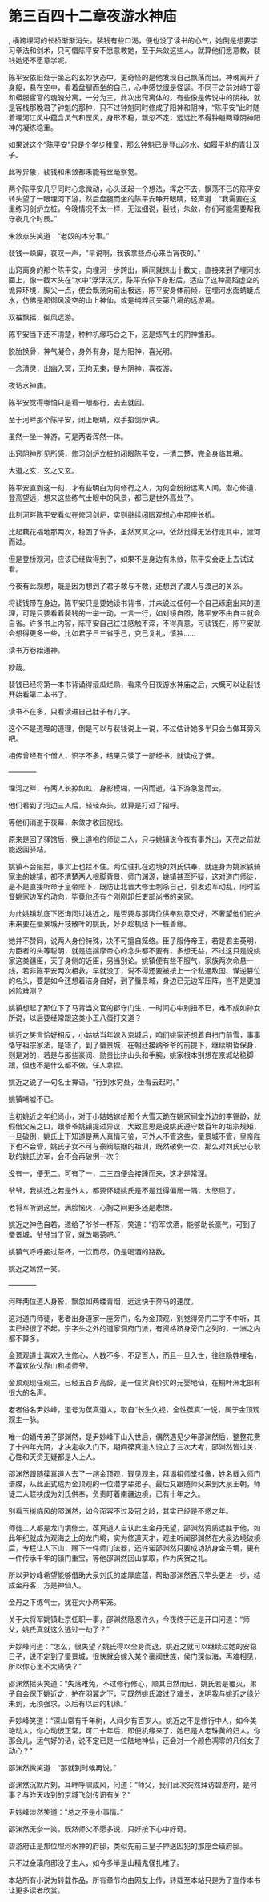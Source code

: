 # 第三百四十二章夜游水神庙
,  横跨埋河的长桥渐渐消失，裴钱有些口渴，便也没了读书的心气，她倒是想要学习拳法和剑术，只可惜陈平安不愿意教她，至于朱敛这些人，就算他们愿意教，裴钱她还不愿意学呢。
   陈平安依旧处于坐忘的玄妙状态中，更奇怪的是他发现自己飘荡而出，神魂离开了身躯，悬在空中，看着盘腿而坐的自己，心中感觉很是怪诞。不同于之前对峙丁婴和蟒服宦官的魂魄分离，一分为三，此次出窍离体的，有些像是传说中的阴神，就是客栈那晚君子钟魁的那种，只不过钟魁同时修成了阳神和阴神，“陈平安”此时随着埋河江风中蕴含灵气和罡风，身形不稳，飘忽不定，远远比不得钟魁两尊阴神阳神的凝练稳重。
   如果说这个“陈平安”只是个学步稚童，那么钟魁已是登山涉水、如履平地的青壮汉子。
   此等异象，裴钱和朱敛都未能有丝毫察觉。
   两个陈平安几乎同时心念微动，心头泛起一个想法，挥之不去，飘荡不已的陈平安转头望了一眼埋河下游，然后盘腿而坐的陈平安睁开眼睛，轻声道：“我需要在这里练习剑炉立桩，今晚情况不太一样，无法细说，裴钱，朱敛，你们可能需要帮我守夜几个时辰。”
   朱敛点头笑道：“老奴的本分事。”
   裴钱一跺脚，哀叹一声，“早说啊，我该拿些点心来当宵夜的。”
   出窍离身的那个陈平安，向埋河一步跨出，瞬间就掠出十数丈，直接来到了埋河水面上，像一截木头在“水中”浮浮沉沉，陈平安停下身形后，适应了这种高蹈虚空的诡异环境，脚尖一点，便会飘荡向前出极远，陈平安身体前倾，在埋河水面蜻蜓点水，仿佛是那御风凌空的山上神仙，或是纯粹武夫第八境的远游境。
   双袖飘摇，御风远游。
   陈平安当下还不清楚，种种机缘巧合之下，这是练气士的阴神雏形。
   脱胎换骨，神气凝合，身外有身，是为阳神，喜光明。
   一念清灵，出幽入冥，无拘无束，是为阴神，喜夜游。
   夜访水神庙。
   陈平安觉得哪怕只是看一眼都行，去去就回。
   至于河畔那个陈平安，闭上眼睛，双手掐剑炉诀。
   虽然一坐一神游，可是两者浑然一体。
   出窍阴神所见所感，修习剑炉立桩的闭眼陈平安，一清二楚，完全身临其境。
   大道之玄，玄之又玄。
   陈平安直到这一刻，才有些明白为何修行之人，为何会纷纷远离人间，潜心修道，登高望远，想来这些练气士眼中的风景，都已是世外高处了。
   此刻河畔陈平安看似在修习剑炉，实则继续闭眼观想心中那座长桥。
   比起藕花福地那两次，稳固了许多，虽然冥冥之中，依然觉得无法行走其中，渡河而过。
   但是登桥观河，应该已经做得到了，如果不是身边有朱敛，陈平安会走上去试试看。
   今夜有此观想，既是因为想到了君子救与不救，还想到了渡人与渡己的关系。
   将裴钱带在身边，陈平安只是要她读书背书，并未说过任何一个自己琢磨出来的道理，可是只要看着裴钱的一举一动，一言一行，如对镜自照，陈平安不由自主就会自省。许多书上内容，陈平安自己往往感触不深，不得真意，可裴钱在，陈平安就会想得更多一些，比如君子日三省乎己，克己复礼，慎独……
   读书万卷始通神。
   妙哉。
   裴钱已经将第一本书背诵得滚瓜烂熟，看来今日夜游水神庙之后，大概可以让裴钱开始看第二本书了。
   读书不在多，只看读进自己肚子有几字。
   这个不是道理的道理，倒是可以与裴钱说上一说，不过估计她多半只会当做耳旁风吧。
   相传曾经有个僧人，识字不多，结果只读了一部经书，就读成了佛。
   ————
   埋河之畔，有两人长掠如虹，身影模糊，一闪而逝，往下游急急而去。
   他们看到了河边三人后，轻轻点头，就算是打过了招呼。
   等他们消逝于夜幕，朱敛才收回视线。
   原来是回了驿馆后，换上道袍的师徒二人，只与姚镇说今夜有事外出，天亮之前就能返回驿站。
   姚镇不会阻拦，事实上也拦不住。两位驻扎在边境的刘氏供奉，就连身为姚家铁骑家主的姚镇，都不清楚两人根脚背景、师门渊源，姚镇甚至怀疑，这对道门师徒，是不是直接听命于皇帝陛下，既防止北晋大修士刺杀自己，引发边军动乱，同时监督姚家边军的动向，毕竟他还有个刚刚卸任吏部尚书的亲家。
   为此姚镇私底下还询问过姚近之，是否要与那两位供奉刻意交好，不奢望他们庇护未来要在蜃景城开枝散叶的姚氏，好歹趁机结下一桩善缘。
   她并不赞同，说两人身份特殊，决不可擅自笼络。臣子服侍帝王，若是君主英明，为臣者的头等聪明，就是连揣摩帝心的念头都不要有，多想无益，不过这只是说姚家这类疆臣，天子身侧的近臣，另当别论。姚镇便有些不服气，家族两次命悬一线，若非陈平安两次相救，早就没了，说不得还要被按上一个私通敌国、谋逆篡位的名头，要是如今还想着洁身自好，到了蜃景城，身边已无边军压阵，岂不是更加凶险难测？
   姚镇想起了那位下了马背当文官的郡守门生，一时间心中别扭不已，难不成如孙女所说，以后要经常跟这类小王八蛋打交道？
   姚近之笑言恰好相反，小姑姑当年嫁入京城后，咱们姚家还想着自扫门前雪，事事恪守祖宗家法，是错了，到了蜃景城，在朝廷接纳爷爷的前提下，继续明哲保身，则是对的，若是与那些豪阀、勋贵比拼山头和手腕，姚家根本别想在京城站稳脚跟，但也不是什么都不做，任人拿捏。
   姚近之说了一句名士禅语，“行到水穷处，坐看云起时。”
   姚镇唏嘘不已。
   当初姚近之年纪尚小，对于小姑姑嫁给那个大雪天跪在姚家祠堂外边的李锡龄，就假借父亲之口，跟爷爷姚镇提过异议，大致意思是说姚氏遵守数百年的祖宗规矩，一旦破例，姚氏上下知道是两人真情可鉴，可外人不管这些，蜃景城不管，皇帝陛下也不会管，姚氏子女不可与豪阀联姻的祖训，既然破例一次，那么对刘氏忠心耿耿的姚氏边军，会不会再破例一次？
   没有一，便无二。可有了一，二三四便会接踵而来，这才是常理。
   爷爷，我姚近之若是外人，都要怀疑姚氏是不是觉得偏居一隅，太憋屈了。
   老将军听到这里，满脸恼火，心胸之间更多还是悲愤。
   姚近之神色自若，递给了爷爷一杯茶，笑道：“将军饮酒，能够助长豪气，可到了蜃景城，爷爷当了官，就改喝茶吧。”
   姚镇气呼呼接过茶杯，一饮而尽，仍是喝酒的路数。
   姚近之嫣然一笑。
   ————
   河畔两位道人身影，飘忽如两缕青烟，远远快于奔马的速度。
   这对道门师徒，老者出身道家一座旁门，名为金顶观，别觉得旁门二字不中听，其实已经很了不起，宗字头之外的道家洞府门派，有资格跻身旁门之列的，一洲之内都不算多。
   金顶观道士喜欢入世修心，人数不多，不足百人，而且一旦入世，往往隐姓埋名，不喜欢依仗靠山和祖师爷。
   金顶观现任观主，已经五百岁高龄，是一位货真价实的元婴地仙，在桐叶洲北部有很大的名声。
   老者俗名尹妙峰，道号为葆真道人，取自“长生久视，全性葆真”一说，属于金顶观观主一脉。
   唯一的嫡传弟子邵渊然，是尹妙峰下山入世后，偶然遇见少年邵渊然后，整整花费了十四年光阴，才决定收入门下，期间葆真道人设立了三次大考，邵渊然皆过关，心性和天资无疑都是人上人。
   邵渊然跟随葆真道人去了一趟金顶观，觐见观主，拜谒祖师堂挂像，姓名载入师门谱牒，从此正式成为金顶观的一位潜字辈弟子。最后又跟随师父来到大泉王朝，师徒二人联袂成为刘氏供奉，负责盯着南疆边境，已有十年之久。
   别看玉树临风的邵渊然，如今面容不过及冠之龄，其实已经是不惑之年。
   师徒二人都是龙门境修士，葆真道人自认此生金丹无望，邵渊然资质远胜于他，如此年纪就成为观海之上的龙门境，实为修道天才，观主听闻邵渊然在大泉边境破境后，专程让人下山，赐下一件师门法器，还许诺邵渊然只要成功跻身金丹境，更有一件传承千年的镇门重宝，等他邵渊然回山拿取，作为庆贺之礼。
   所以尹妙峰希望能够借助大泉刘氏的雄厚底蕴，帮助邵渊然百尺竿头更进一步，结成金丹客，方是神仙人。
   金丹之下练气士，犹在大小两牢笼。
   关于大将军姚镇赴京任职一事，邵渊然隐忍许久，今夜终于还是开口问道：“师父，姚氏真就这么逃过一劫了？”
   尹妙峰问道：“怎么，很失望？姚氏得以全身而退，姚近之就可以继续过她的安稳日子，说不定到了蜃景城，很快就会嫁入某个豪阀世族，侯门深似海，再难相见，所以你心里不太痛快？”
   邵渊然摇头笑道：“失落难免，不过修行修心，顺其自然而已，姚氏若是覆灭，弟子自会保下姚近之，护在羽翼之下，可既然姚氏渡过了难关，说明我与姚近之缘分未到，无须强求，以后有以后的机缘。”
   尹妙峰笑道：“深山常有千年树，人间少有百岁人。姚近之不是修行中人，如今美艳动人，你心动很正常，可二十年后，即便机缘来了，她已是人老珠黄的妇人，你那会儿，运气好的话，说不定已是一位陆地神仙，还会对一个颜色凋零的凡俗女子动心？”
   邵渊然微笑道：“那就到时候再说。”
   邵渊然沉默片刻，耳畔呼啸成风，问道：“师父，我们此次突然拜访碧游府，是何事？与昨天收到的京城飞剑传讯有关？”
   尹妙峰淡然笑道：“总之不是小事情。”
   邵渊然无奈一笑，既然师父不愿多说，只好按下心中好奇。
   碧游府正是那位埋河水神的府邸，类似先前三皇子押送囚犯的那座金璜府邸。
   只不过金璜府邸没了主人，如今多半是山精鬼怪扎堆了。
  本站所有小说为转载作品，所有章节均由网友上传，转载至本站只是为了宣传本书让更多读者欣赏。